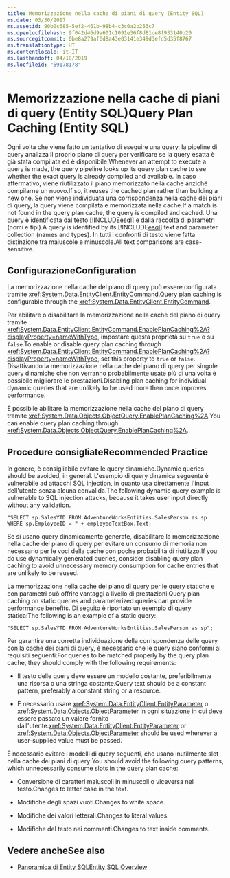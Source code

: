 ```yaml
---
title: Memorizzazione nella cache di piani di query (Entity SQL)
ms.date: 03/30/2017
ms.assetid: 90b0c685-5ef2-461b-98b4-c3c0a2b253c7
ms.openlocfilehash: 9f042d46d9a601c1091e36f8d81ce8f933140b20
ms.sourcegitcommit: 0be8a279af6d8a43e03141e349d3efd5d35f8767
ms.translationtype: HT
ms.contentlocale: it-IT
ms.lasthandoff: 04/18/2019
ms.locfileid: "59178178"
---
```

# <a name="query-plan-caching-entity-sql"></a><span data-ttu-id="fd405-102">Memorizzazione nella cache di piani di query (Entity SQL)</span><span class="sxs-lookup"><span data-stu-id="fd405-102">Query Plan Caching (Entity SQL)</span></span>
<span data-ttu-id="fd405-103">Ogni volta che viene fatto un tentativo di eseguire una query, la pipeline di query analizza il proprio piano di query per verificare se la query esatta è già stata compilata ed è disponibile.</span><span class="sxs-lookup"><span data-stu-id="fd405-103">Whenever an attempt to execute a query is made, the query pipeline looks up its query plan cache to see whether the exact query is already compiled and available.</span></span> <span data-ttu-id="fd405-104">In caso affermativo, viene riutilizzato il piano memorizzato nella cache anziché compilarne un nuovo.</span><span class="sxs-lookup"><span data-stu-id="fd405-104">If so, it reuses the cached plan rather than building a new one.</span></span> <span data-ttu-id="fd405-105">Se non viene individuata una corrispondenza nella cache dei piani di query, la query viene compilata e memorizzata nella cache.</span><span class="sxs-lookup"><span data-stu-id="fd405-105">If a match is not found in the query plan cache, the query is compiled and cached.</span></span> <span data-ttu-id="fd405-106">Una query è identificata dal testo [!INCLUDE[esql](../../../../../../includes/esql-md.md)] e dalla raccolta di parametri (nomi e tipi).</span><span class="sxs-lookup"><span data-stu-id="fd405-106">A query is identified by its [!INCLUDE[esql](../../../../../../includes/esql-md.md)] text and parameter collection (names and types).</span></span> <span data-ttu-id="fd405-107">In tutti i confronti di testo viene fatta distinzione tra maiuscole e minuscole.</span><span class="sxs-lookup"><span data-stu-id="fd405-107">All text comparisons are case-sensitive.</span></span>  
  
## <a name="configuration"></a><span data-ttu-id="fd405-108">Configurazione</span><span class="sxs-lookup"><span data-stu-id="fd405-108">Configuration</span></span>  
 <span data-ttu-id="fd405-109">La memorizzazione nella cache del piano di query può essere configurata tramite <xref:System.Data.EntityClient.EntityCommand>.</span><span class="sxs-lookup"><span data-stu-id="fd405-109">Query plan caching is configurable through the <xref:System.Data.EntityClient.EntityCommand>.</span></span>  
  
 <span data-ttu-id="fd405-110">Per abilitare o disabilitare la memorizzazione nella cache del piano di query tramite <xref:System.Data.EntityClient.EntityCommand.EnablePlanCaching%2A?displayProperty=nameWithType>, impostare questa proprietà su `true` o su `false`.</span><span class="sxs-lookup"><span data-stu-id="fd405-110">To enable or disable query plan caching through <xref:System.Data.EntityClient.EntityCommand.EnablePlanCaching%2A?displayProperty=nameWithType>, set this property to `true` or `false`.</span></span> <span data-ttu-id="fd405-111">Disattivando la memorizzazione nella cache del piano di query per singole query dinamiche che non verranno probabilmente usate più di una volta è possibile migliorare le prestazioni.</span><span class="sxs-lookup"><span data-stu-id="fd405-111">Disabling plan caching for individual dynamic queries that are unlikely to be used more then once improves performance.</span></span>  
  
 <span data-ttu-id="fd405-112">È possibile abilitare la memorizzazione nella cache del piano di query tramite <xref:System.Data.Objects.ObjectQuery.EnablePlanCaching%2A>.</span><span class="sxs-lookup"><span data-stu-id="fd405-112">You can enable query plan caching through <xref:System.Data.Objects.ObjectQuery.EnablePlanCaching%2A>.</span></span>  
  
## <a name="recommended-practice"></a><span data-ttu-id="fd405-113">Procedure consigliate</span><span class="sxs-lookup"><span data-stu-id="fd405-113">Recommended Practice</span></span>  
 <span data-ttu-id="fd405-114">In genere, è consigliabile evitare le query dinamiche.</span><span class="sxs-lookup"><span data-stu-id="fd405-114">Dynamic queries should be avoided, in general.</span></span> <span data-ttu-id="fd405-115">L'esempio di query dinamica seguente è vulnerabile ad attacchi SQL injection, in quanto usa direttamente l'input dell'utente senza alcuna convalida.</span><span class="sxs-lookup"><span data-stu-id="fd405-115">The following dynamic query example is vulnerable to SQL injection attacks, because it takes user input directly without any validation.</span></span>  
  
 `"SELECT sp.SalesYTD FROM AdventureWorksEntities.SalesPerson as sp WHERE sp.EmployeeID = " + employeeTextBox.Text;`  
  
 <span data-ttu-id="fd405-116">Se si usano query dinamicamente generate, disabilitare la memorizzazione nella cache del piano di query per evitare un consumo di memoria non necessario per le voci della cache con poche probabilità di riutilizzo.</span><span class="sxs-lookup"><span data-stu-id="fd405-116">If you do use dynamically generated queries, consider disabling query plan caching to avoid unnecessary memory consumption for cache entries that are unlikely to be reused.</span></span>  
  
 <span data-ttu-id="fd405-117">La memorizzazione nella cache del piano di query per le query statiche e con parametri può offrire vantaggi a livello di prestazioni.</span><span class="sxs-lookup"><span data-stu-id="fd405-117">Query plan caching on static queries and parameterized queries can provide performance benefits.</span></span> <span data-ttu-id="fd405-118">Di seguito è riportato un esempio di query statica:</span><span class="sxs-lookup"><span data-stu-id="fd405-118">The following is an example of a static query:</span></span>  
  
```  
"SELECT sp.SalesYTD FROM AdventureWorksEntities.SalesPerson as sp";  
```  
  
 <span data-ttu-id="fd405-119">Per garantire una corretta individuazione della corrispondenza delle query con la cache dei piani di query, è necessario che le query siano conformi ai requisiti seguenti:</span><span class="sxs-lookup"><span data-stu-id="fd405-119">For queries to be matched properly by the query plan cache, they should comply with the following requirements:</span></span>  
  
-   <span data-ttu-id="fd405-120">Il testo delle query deve essere un modello costante, preferibilmente una risorsa o una stringa costante.</span><span class="sxs-lookup"><span data-stu-id="fd405-120">Query text should be a constant pattern, preferably a constant string or a resource.</span></span>  
  
-   <span data-ttu-id="fd405-121">È necessario usare <xref:System.Data.EntityClient.EntityParameter> o <xref:System.Data.Objects.ObjectParameter> in ogni situazione in cui deve essere passato un valore fornito dall'utente.</span><span class="sxs-lookup"><span data-stu-id="fd405-121"><xref:System.Data.EntityClient.EntityParameter> or <xref:System.Data.Objects.ObjectParameter> should be used wherever a user-supplied value must be passed.</span></span>  
  
 <span data-ttu-id="fd405-122">È necessario evitare i modelli di query seguenti, che usano inutilmente slot nella cache dei piani di query:</span><span class="sxs-lookup"><span data-stu-id="fd405-122">You should avoid the following query patterns, which unnecessarily consume slots in the query plan cache:</span></span>  
  
-   <span data-ttu-id="fd405-123">Conversione di caratteri maiuscoli in minuscoli o viceversa nel testo.</span><span class="sxs-lookup"><span data-stu-id="fd405-123">Changes to letter case in the text.</span></span>  
  
-   <span data-ttu-id="fd405-124">Modifiche degli spazi vuoti.</span><span class="sxs-lookup"><span data-stu-id="fd405-124">Changes to white space.</span></span>  
  
-   <span data-ttu-id="fd405-125">Modifiche dei valori letterali.</span><span class="sxs-lookup"><span data-stu-id="fd405-125">Changes to literal values.</span></span>  
  
-   <span data-ttu-id="fd405-126">Modifiche del testo nei commenti.</span><span class="sxs-lookup"><span data-stu-id="fd405-126">Changes to text inside comments.</span></span>  
  
## <a name="see-also"></a><span data-ttu-id="fd405-127">Vedere anche</span><span class="sxs-lookup"><span data-stu-id="fd405-127">See also</span></span>

- [<span data-ttu-id="fd405-128">Panoramica di Entity SQL</span><span class="sxs-lookup"><span data-stu-id="fd405-128">Entity SQL Overview</span></span>](../../../../../../docs/framework/data/adonet/ef/language-reference/entity-sql-overview.md)
